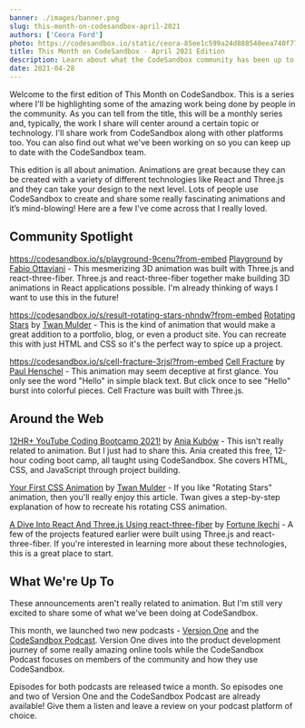 ```yaml
---
banner: ./images/banner.png
slug: this-month-on-codesandbox-april-2021
authors: ['Ceora Ford']
photo: https://codesandbox.io/static/ceora-85ee1c599a24d888540eea740f7747be.jpg
title: This Month on CodeSandbox - April 2021 Edition 
description: Learn about what the CodeSandbox community has been up to this month.
date: 2021-04-28
---
```


Welcome to the first edition of This Month on CodeSandbox. This is a series where I'll be highlighting some of the amazing work being done by people in the community. As you can tell from the title, this will be a monthly series and, typically, the work I share will center around a certain topic or technology. I'll share work from CodeSandbox along with other platforms too. You can also find out what we've been working on so you can keep up to date with the CodeSandbox team.

This edition is all about animation. Animations are great because they can be created with a variety of different technologies like React and Three.js and they can take your design to the next level. Lots of people use CodeSandbox to create and share some really fascinating animations and it’s mind-blowing! Here are a few I've come across that I really loved.

## Community Spotlight

https://codesandbox.io/s/playground-9cenu?from-embed
[Playground](https://codesandbox.io/s/9cenu) by [Fabio Ottaviani](https://codesandbox.io/u/supahfunk) - This mesmerizing 3D animation was built with Three.js and react-three-fiber. Three.js and react-three-fiber together make building 3D animations in React applications possible. I'm already thinking of ways I want to use this in the future!


https://codesandbox.io/s/result-rotating-stars-nhndw?from-embed
[Rotating Stars](https://codesandbox.io/s/nhndw) by [Twan Mulder](https://codesandbox.io/u/twanmulder) - This is the kind of animation that would make a great addition to a portfolio, blog, or even a product site. You can recreate this with just HTML and CSS so it's the perfect way to spice up a project.


https://codesandbox.io/s/cell-fracture-3rjsl?from-embed
[Cell Fracture](https://codesandbox.io/s/cell-fracture-forked-3rjsl) by [Paul Henschel](https://codesandbox.io/u/drcmda) - This animation may seem deceptive at first glance. You only see the word "Hello" in simple black text. But click once to see "Hello" burst into colorful pieces. Cell Fracture was built with Three.js.

## Around the Web


[12HR+ YouTube Coding Bootcamp 2021!](https://youtu.be/Xm4BObh4MhI) by [Ania Kubów](https://codesandbox.io/u/kubowania) - This isn't really related to animation. But I just had to share this. Ania created this free, 12-hour coding boot camp, all taught using CodeSandbox. She covers HTML, CSS, and JavaScript through project building. 

[Your First CSS Animation](https://www.thatsanegg.com/blog/your-first-css-animation/) by [Twan Mulder](https://codesandbox.io/u/twanmulder) - If you like "Rotating Stars" animation, then you'll really enjoy this article. Twan gives a step-by-step explanation of how to recreate his rotating CSS animation.

[A Dive Into React And Three.js Using react-three-fiber](https://www.smashingmagazine.com/2020/11/threejs-react-three-fiber/) by [Fortune Ikechi](https://codesandbox.io/u/iamfortune) - A few of the projects featured earlier were built using Three.js and react-three-fiber. If you're interested in learning more about these technologies, this is a great place to start.

## What We're Up To

These announcements aren't really related to animation. But I'm still very excited to share some of what we've been doing at CodeSandbox. 

This month, we launched two new podcasts - [Version One](https://codesandbox.io/podcasts/version-one) and the [CodeSandbox Podcast](https://codesandbox.io/podcasts/codesandbox-podcast). Version One dives into the product development journey of some really amazing online tools while the CodeSandbox Podcast focuses on members of the community and how they use CodeSandbox.

Episodes for both podcasts are released twice a month. So episodes one and two of Version One and the CodeSandbox Podcast are already available! Give them a listen and leave a review on your podcast platform of choice. 
